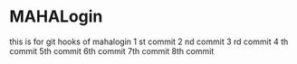 # MAHALogin
this is for git hooks  of mahalogin
1 st commit
2 nd commit
3 rd commit
4 th commit
5th commit
6th commit
7th commit
8th commit
